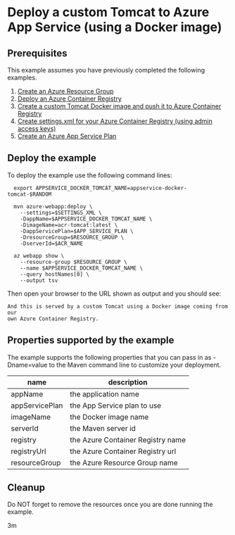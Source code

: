 
# Deploy a custom Tomcat to Azure App Service (using a Docker image)

## Prerequisites

This example assumes you have previously completed the following examples.

1. [Create an Azure Resource Group](../../group/create/)
1. [Deploy an Azure Container Registry](../../acr/create/)
1. [Create a custom Tomcat Docker image and push it to Azure Container Registry](../../acr/tomcat/)
1. [Create settings.xml for your Azure Container Registry (using admin access keys)](../../acr/create-access-keys-settings-xml/)
1. [Create an Azure App Service Plan](../../appservice/create-plan/)

## Deploy the example

To deploy the example use the following command lines:

```shell
  export APPSERVICE_DOCKER_TOMCAT_NAME=appservice-docker-tomcat-$RANDOM

  mvn azure-webapp:deploy \
    --settings=$SETTINGS_XML \
    -DappName=$APPSERVICE_DOCKER_TOMCAT_NAME \
    -DimageName=acr-tomcat:latest \
    -DappServicePlan=$APP_SERVICE_PLAN \
    -DresourceGroup=$RESOURCE_GROUP \
    -DserverId=$ACR_NAME

  az webapp show \
    --resource-group $RESOURCE_GROUP \
    --name $APPSERVICE_DOCKER_TOMCAT_NAME \
    --query hostNames[0] \
    --output tsv
```

Then open your browser to the URL shown as output and you should see:

```text
And this is served by a custom Tomcat using a Docker image coming from our 
own Azure Container Registry.
```

## Properties supported by the example

The example supports the following properties that you can pass in as -Dname=value
to the Maven command line to customize your deployment.

| name                   | description                       |
|------------------------|-----------------------------------|
| appName                | the application name              |
| appServicePlan         | the App Service plan to use       |
| imageName              | the Docker image name             |
| serverId               | the Maven server id               |
| registry               | the Azure Container Registry name |
| registryUrl            | the Azure Container Registry url  |
| resourceGroup          | the Azure Resource Group name     |

## Cleanup

Do NOT forget to remove the resources once you are done running the example.

3m
